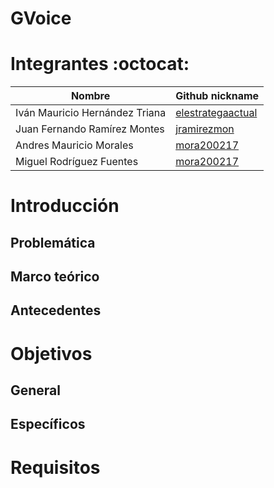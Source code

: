 # GVoice

# Integrantes  :octocat:
|            Nombre                |                      Github nickname                      |
|----------------------------------|-----------------------------------------------------------|
| Iván Mauricio Hernández Triana   | [elestrategaactual](https://github.com/elestrategaactual) | 
| Juan Fernando Ramírez Montes     |    [jramirezmon](https://github.com/jramirezmon)          |
| Andres Mauricio Morales          |    [mora200217](https://github.com/@mora200217)          |
| Miguel Rodríguez Fuentes       |    [mora200217](https://github.com/@mora200217)          |


# Introducción


## Problemática

## Marco teórico

## Antecedentes

# Objetivos

## General

## Específicos


# Requisitos
